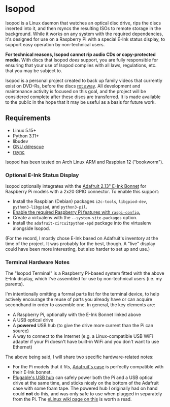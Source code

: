 # Isopod

Isopod is a Linux daemon that watches an optical disc drive, rips the discs
inserted into it, and then rsyncs the resulting ISOs to remote storage in the
background. While it works on any system with the required dependencies, it's
designed for use on a Raspberry Pi with a special E-Ink status display, to
support easy operation by non-technical users.

**For technical reasons, Isopod cannot rip audio CDs or copy-protected media.**
With discs that Isopod _does_ support, you are fully responsible for ensuring
that your use of Isopod complies with all laws, regulations, etc. that you may
be subject to.

Isopod is a personal project created to back up family videos that currently
exist on DVD-Rs, before the discs [rot away](https://en.wikipedia.org/wiki/Disc_rot).
All development and maintenance activity is focused on this goal, and the
project will be considered complete after these discs are transferred. It is
made available to the public in the hope that it may be useful as a basis for
future work.

## Requirements

- Linux 5.15+
- Python 3.11+
- libudev
- [GNU ddrescue](https://www.gnu.org/software/ddrescue/)
- [rsync](https://rsync.samba.org/)

Isopod has been tested on Arch Linux ARM and Raspbian 12 ("bookworm").

### Optional E-Ink Status Display

Isopod optionally integrates with the [Adafruit 2.13" E-Ink Bonnet][bonnet] for
Raspberry Pi models with a 2x20 GPIO connector. To enable this support:

- Install the Raspbian (Debian) packages `i2c-tools`, `libgpiod-dev`,
  `python3-libgpiod`, and `python3-pil`.
- [Enable the required Raspberry Pi features with `raspi-config`.][raspi-config]
- Create a virtualenv with the `--system-site-packages` option.
- Install the `adafruit-circuitpython-epd` package into the virtualenv alongside
  Isopod.

[bonnet]: https://www.adafruit.com/product/4687
[raspi-config]: https://learn.adafruit.com/circuitpython-on-raspberrypi-linux/installing-circuitpython-on-raspberry-pi#manual-install-3157124

(For the record, I mostly chose E-Ink based on Adafruit's inventory at the time
of the project. It was probably for the best, though. A "live" display could
have been more interesting, but also harder to set up and use.)

### Terminal Hardware Notes

The "Isopod Terminal" is a Raspberry Pi-based system fitted with the above E-Ink
display, which I've assembled for use by non-technical users (i.e. my parents).

I'm intentionally omitting a formal parts list for the terminal device, to help
actively encourage the reuse of parts you already have or can acquire secondhand
in order to assemble one. In general, the key elements are:

- A Raspberry Pi, optionally with the E-Ink Bonnet linked above
- A USB optical drive
- A **powered** USB hub (to give the drive more current than the Pi can source)
- A way to connect to the Internet (e.g. a Linux-compatible USB WiFi adapter if
  your Pi doesn't have built-in WiFi and you don't want to use Ethernet)

The above being said, I will share two specific hardware-related notes:

- For the Pi models that it fits, [Adafruit's case][case] is perfectly
  compatible with their E-Ink bonnet.
- [Plugable's USB hub][hub] can safely power both the Pi and a USB optical drive
  at the same time, and sticks nicely on the bottom of the Adafruit case with
  some foam tape. The powered hub I originally had on hand could **not** do
  this, and was only safe to use when plugged in separately from the Pi. The
  [eLinux wiki page on this][elinux] is worth a read.

[case]: https://www.adafruit.com/product/2258
[hub]: https://plugable.com/products/usb2-hub4bc
[elinux]: https://elinux.org/RPi_Powered_USB_Hubs
